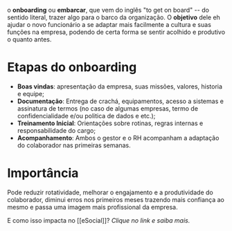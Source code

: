 o **onboarding** ou **embarcar**, que vem do inglês "to get on board" -- do sentido literal, trazer algo para o barco da organização. O **objetivo** dele eh ajudar o novo funcionário a se adaptar mais facilmente a cultura e suas funções na empresa, podendo de certa forma se sentir acolhido e produtivo o quanto antes.

# Etapas do onboarding

- **Boas vindas**: apresentação da empresa, suas missões, valores, historia e equipe;
- **Documentação**: Entrega de crachá, equipamentos, acesso a sistemas e assinatura de termos (no caso de algumas empresas, termo de confidencialidade e/ou politica de dados e etc.);
- **Treinamento Inicial**: Orientações sobre rotinas, regras internas e responsabilidade do cargo;
- **Acompanhamento**: Ambos o gestor e o RH acompanham a adaptação do colaborador nas primeiras semanas.

# Importância
Pode reduzir rotatividade, melhorar o engajamento e a produtividade do colaborador, diminui erros nos primeiros meses trazendo mais confiança ao mesmo e passa uma imagem mais profissional da empresa.

E como isso impacta no [[eSocial]]? *Clique no link e saiba mais.*